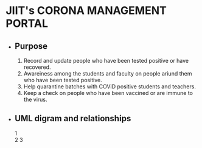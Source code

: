 # JIIT's CORONA MANAGEMENT PORTAL

* ## Purpose
    1.  Record and update people who have been tested positive or have recovered. 
    2.  Awareiness among the students and faculty on people ariund them who have been tested positive.
    3. Help quarantine batches with COVID positive students and teachers.
    4.  Keep a check on people who have been vaccined or are immune to the virus.

* ## UML digram and  relationships
    1  
    2 
    3 


## 

